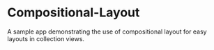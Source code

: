 # Compositional-Layout
A sample app demonstrating the use of compositional layout for easy layouts in collection views.
